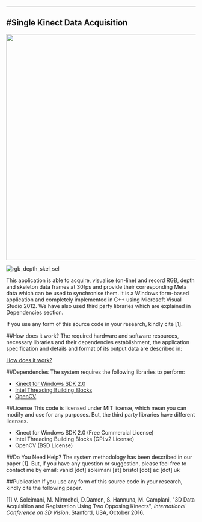 -------------------------------------
#Single Kinect Data Acquisition
-------------------------------------

<p align="center">
  <img src="https://cloud.githubusercontent.com/assets/22081195/18792882/3f01c72e-81b0-11e6-864e-0967ac98120f.png" width=600>
</p>


![rgb_depth_skel_sel](https://cloud.githubusercontent.com/assets/22081195/18792861/20a91bf6-81b0-11e6-9d02-8df6653204bd.png)


This application is able to acquire, visualise (on-line) and record RGB, depth and skeleton data frames at 30fps and provide their corresponding Meta data which can be used to synchronise them. It is a Windows form-based application and completely implemented in C++ using Microsoft Visual Studio 2012. We have also used third party libraries which are explained in Dependencies section.
 
If you use any form of this source code in your research, kindly cite [1].

##How does it work?
The required hardware and software resources, necessary libraries and their dependencies establishment, the application specification and details and format of its output data are described in:

[How does it work?](https://github.com/BristolVisualPFT/3D_Data_Acquisition_Registration_Using_Kinects/files/489895/How_it_works.pdf)

##Dependencies
The system requires the following libraries to perform:
+ [Kinect for Windows SDK 2.0](https://www.microsoft.com/en-gb/download/details.aspx?id=44561)
+ [Intel Threading Building Blocks](https://www.threadingbuildingblocks.org/software-release/tbb4320140724oss)
+ [OpenCV](https://github.com/opencv/opencv)

##License
This code is licensed under MIT license, which mean you can modify and use for any purposes. But, the third party libraries have different licenses.
+ Kinect for Windows SDK 2.0 (Free Commercial License)
+ Intel Threading Building Blocks (GPLv2 License)
+ OpenCV (BSD License)


##Do You Need Help?
The system methodology has been described in our paper [1]. But, if you have any question or suggestion, please feel free to contact me by email: vahid [dot] soleimani [at] bristol [dot] ac [dot] uk


##Publication
If you use any form of this source code in your research, kindly cite the following paper.

[1] V. Soleimani, M. Mirmehdi, D.Damen, S. Hannuna, M. Camplani, "3D Data Acquisition and Registration Using Two Opposing Kinects", _International Conference on 3D Vision_, Stanford, USA, October 2016.



